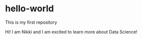 # hello-world
This is my first repository

Hi! I am Nikki and I am excited to learn more about Data Science!
